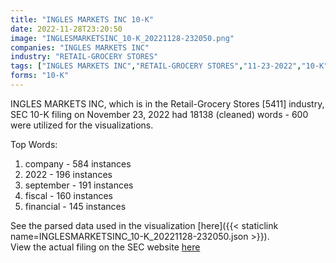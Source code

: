 ```yaml
---
title: "INGLES MARKETS INC 10-K"
date: 2022-11-28T23:20:50
image: "INGLESMARKETSINC_10-K_20221128-232050.png"
companies: "INGLES MARKETS INC"
industry: "RETAIL-GROCERY STORES"
tags: ["INGLES MARKETS INC","RETAIL-GROCERY STORES","11-23-2022","10-K"]
forms: "10-K"
---
```

INGLES MARKETS INC, which is in the Retail-Grocery Stores [5411] industry, SEC 10-K filing on November 23, 2022 had 18138 (cleaned) words - 600 were utilized for the visualizations.

Top Words:
1. company - 584 instances
2. 2022 - 196 instances
3. september - 191 instances
4. fiscal - 160 instances
5. financial - 145 instances


See the parsed data used in the visualization [here]({{< staticlink name=INGLESMARKETSINC_10-K_20221128-232050.json >}}).  
View the actual filing on the SEC website [here](https://www.sec.gov/Archives/edgar/data/50493/0000050493-22-000018.txt)